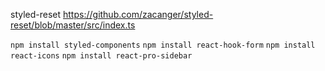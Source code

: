 styled-reset
https://github.com/zacanger/styled-reset/blob/master/src/index.ts

```npm install styled-components```
```npm install react-hook-form```
```npm install react-icons```
```npm install react-pro-sidebar```
